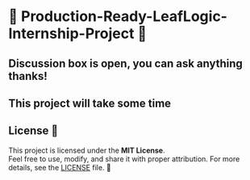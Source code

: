 # 🌿 Production-Ready-LeafLogic-Internship-Project 🌱  
## Discussion box is open, you can ask anything thanks!
This project will take some time
---


## License 📜  

This project is licensed under the **MIT License**.  
Feel free to use, modify, and share it with proper attribution. For more details, see the [LICENSE](LICENSE) file. 🌟  



